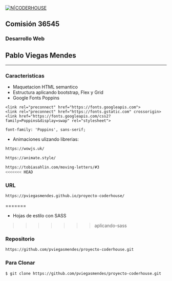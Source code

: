 [![N|CODERHOUSE](https://i.pinimg.com/280x280_RS/9b/20/ea/9b20ea6de7ec343daac5714717dc8cd2.jpg)](https://https://www.coderhouse.com/)
## Comisión 36545
### Desarrollo Web
## Pablo Viegas Mendes

---
### Caracteristicas

- Maquetacion HTML semantico
- Estructura aplicando bootstrap, Flex y Grid
- Google Fonts Poppins
```
<link rel="preconnect" href="https://fonts.googleapis.com">
<link rel="preconnect" href="https://fonts.gstatic.com" crossorigin>
<link href="https://fonts.googleapis.com/css2?family=Poppins&display=swap" rel="stylesheet">
```
```
font-family: 'Poppins', sans-serif;
```


- Animaciones ulizando librerias:
```sh
https://wowjs.uk/
```
```sh
https://animate.style/
```
```sh
https://tobiasahlin.com/moving-letters/#3
<<<<<<< HEAD
```

### URL
```sh
https://pviegasmendes.github.io/proyecto-coderhouse/
```
=======
- Hojas de estilo con SASS

>>>>>>> aplicando-sass

### Repositorio

```sh
https://github.com/pviegasmendes/proyecto-coderhouse.git
```

### Para Clonar

```sh
$ git clone https://github.com/pviegasmendes/proyecto-coderhouse.git
```